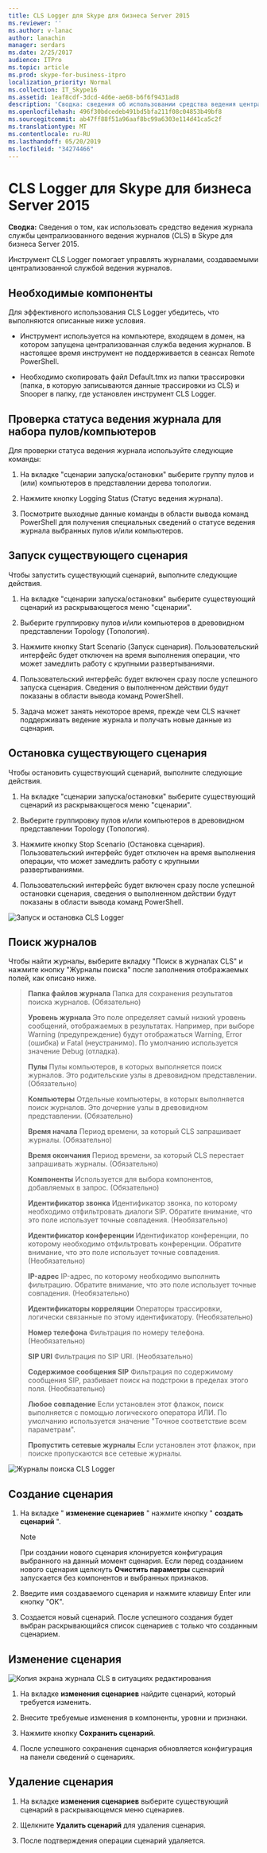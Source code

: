 ```yaml
---
title: CLS Logger для Skype для бизнеса Server 2015
ms.reviewer: ''
ms.author: v-lanac
author: lanachin
manager: serdars
ms.date: 2/25/2017
audience: ITPro
ms.topic: article
ms.prod: skype-for-business-itpro
localization_priority: Normal
ms.collection: IT_Skype16
ms.assetid: 1eaf8cdf-3dcd-4d6e-ae68-b6f6f9431ad8
description: 'Сводка: сведения об использовании средства ведения централизованной службы ведения журналов (CLS) в Skype для бизнеса Server 2015.'
ms.openlocfilehash: 496f30bdcedeb491bd5bfa211f08c04853b49bf8
ms.sourcegitcommit: ab47ff88f51a96aaf8bc99a6303e114d41ca5c2f
ms.translationtype: MT
ms.contentlocale: ru-RU
ms.lasthandoff: 05/20/2019
ms.locfileid: "34274466"
---
```

# <a name="cls-logger-for-skype-for-business-server-2015"></a>CLS Logger для Skype для бизнеса Server 2015
 
**Сводка:** Сведения о том, как использовать средство ведения журнала службы централизованного ведения журналов (CLS) в Skype для бизнеса Server 2015.
  
Инструмент CLS Logger помогает управлять журналами, создаваемыми централизованной службой ведения журналов.
  
## <a name="prerequisites"></a>Необходимые компоненты

Для эффективного использования CLS Logger убедитесь, что выполняются описанные ниже условия.
  
- Инструмент используется на компьютере, входящем в домен, на котором запущена централизованная служба ведения журналов. В настоящее время инструмент не поддерживается в сеансах Remote PowerShell.
    
- Необходимо скопировать файл Default.tmx из папки трассировки (папка, в которую записываются данные трассировки из CLS) и Snooper в папку, где установлен инструмент CLS Logger.
    
## <a name="check-the-logging-status-of-a-set-of-poolscomputers"></a>Проверка статуса ведения журнала для набора пулов/компьютеров

Для проверки статуса ведения журнала используйте следующие команды:
  
1. На вкладке "сценарии запуска/остановки" выберите группу пулов и (или) компьютеров в представлении дерева топологии.
    
2. Нажмите кнопку Logging Status (Статус ведения журнала).
    
3. Посмотрите выходные данные команды в области вывода команд PowerShell для получения специальных сведений о статусе ведения журнала выбранных пулов и/или компьютеров.
    
## <a name="start-an-existing-scenario"></a>Запуск существующего сценария

Чтобы запустить существующий сценарий, выполните следующие действия.
  
1. На вкладке "сценарии запуска/остановки" выберите существующий сценарий из раскрывающегося меню "сценарии".
    
2. Выберите группировку пулов и/или компьютеров в древовидном представлении Topology (Топология).
    
3. Нажмите кнопку Start Scenario (Запуск сценария). Пользовательский интерфейс будет отключен на время выполнения операции, что может замедлить работу с крупными развертываниями.
    
4. Пользовательский интерфейс будет включен сразу после успешного запуска сценария. Сведения о выполненном действии будут показаны в области вывода команд PowerShell.
    
5. Задача может занять некоторое время, прежде чем CLS начнет поддерживать ведение журнала и получать новые данные из сценария.
    
## <a name="stop-an-existing-scenario"></a>Остановка существующего сценария

Чтобы остановить существующий сценарий, выполните следующие действия.
  
1. На вкладке "сценарии запуска/остановки" выберите существующий сценарий из раскрывающегося меню "сценарии".
    
2. Выберите группировку пулов и/или компьютеров в древовидном представлении Topology (Топология).
    
3. Нажмите кнопку Stop Scenario (Остановка сценария). Пользовательский интерфейс будет отключен на время выполнения операции, что может замедлить работу с крупными развертываниями.
    
4. Пользовательский интерфейс будет включен сразу после успешной остановки сценария, сведения о выполненном действии будут показаны в области вывода команд PowerShell.
    
![Запуск и остановка CLS Logger](../../media/2c4a36c2-b5db-4550-a3b3-41f18e0e2f0c.png)
  
## <a name="search-for-logs"></a>Поиск журналов

Чтобы найти журналы, выберите вкладку "Поиск в журналах CLS" и нажмите кнопку "Журналы поиска" после заполнения отображаемых полей, как описано ниже.
  
> **Папка файлов журнала** Папка для сохранения результатов поиска журналов. (Обязательно)
> 
> **Уровень журнала** Это поле определяет самый низкий уровень сообщений, отображаемых в результатах. Например, при выборе Warning (предупреждение) будут отображаться Warning, Error (ошибка) и Fatal (неустранимо). По умолчанию используется значение Debug (отладка).
> 
> **Пулы** Пулы компьютеров, в которых выполняется поиск журналов. Это родительские узлы в древовидном представлении. (Обязательно)
> 
> **Компьютеры** Отдельные компьютеры, в которых выполняется поиск журналов. Это дочерние узлы в древовидном представлении. (Обязательно)
> 
> **Время начала** Период времени, за который CLS запрашивает журналы. (Обязательно)
> 
> **Время окончания** Период времени, за который CLS перестает запрашивать журналы. (Обязательно)
> 
> **Компоненты** Используется для выбора компонентов, добавляемых в запрос. (Обязательно)
> 
> **Идентификатор звонка** Идентификатор звонка, по которому необходимо отфильтровать диалоги SIP. Обратите внимание, что это поле использует точные совпадения. (Необязательно)
> 
> **Идентификатор конференции** Идентификатор конференции, по которому необходимо отфильтровать конференции. Обратите внимание, что это поле использует точные совпадения. (Необязательно)
> 
> **IP-адрес** IP-адрес, по которому необходимо выполнить фильтрацию. Обратите внимание, что это поле использует точные совпадения. (Необязательно)
> 
> **Идентификаторы корреляции** Операторы трассировки, логически связанные по этому идентификатору. (Необязательно)
> 
> **Номер телефона** Фильтрация по номеру телефона. (Необязательно)
> 
> **SIP URI** Фильтрация по SIP URI. (Необязательно)
> 
> **Содержимое сообщения SIP** Фильтрация по содержимому сообщения SIP, разбивает поиск на подстроки в пределах этого поля. (Необязательно)
> 
> **Любое совпадение** Если установлен этот флажок, поиск выполняется с помощью логического оператора ИЛИ. По умолчанию используется значение "Точное соответствие всем параметрам".
> 
> **Пропустить сетевые журналы** Если установлен этот флажок, при поиске пропускаются все сетевые журналы.
    
![Журналы поиска CLS Logger](../../media/5793ea3c-6f5f-40ef-8b53-100da831eedf.png)
  
## <a name="create-a-scenario"></a>Создание сценария

1. На вкладке " **изменение сценариев** " нажмите кнопку " **создать сценарий** ".
    
    > [!NOTE]
    > При создании нового сценария клонируется конфигурация выбранного на данный момент сценария. Если перед созданием нового сценария щелкнуть **Очистить параметры** сценарий запускается без компонентов и выбранных признаков.
  
2. Введите имя создаваемого сценария и нажмите клавишу Enter или кнопку "ОК".
    
3. Создается новый сценарий. После успешного создания будет выбран раскрывающийся список сценариев с только что созданным сценарием.
    
## <a name="modify-a-scenario"></a>Изменение сценария

![Копия экрана журнала CLS в ситуациях редактирования](../../media/abbbcac0-8a2e-48af-a22f-4fee0283a29f.png)
  
1. На вкладке **изменения сценариев** найдите сценарий, который требуется изменить.
    
2. Внесите требуемые изменения в компоненты, уровни и признаки.
    
3. Нажмите кнопку **Сохранить сценарий**.
    
4. После успешного сохранения сценария обновляется конфигурация на панели сведений о сценариях.
    
## <a name="delete-a-scenario"></a>Удаление сценария

1. На вкладке **изменения сценариев** выберите существующий сценарий в раскрывающемся меню сценариев.
    
2. Щелкните **Удалить сценарий** для удаления сценария.
    
3. После подтверждения операции сценарий удаляется.
    

